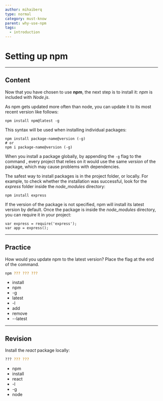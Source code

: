 ```yaml
---
author: mihaiberq
type: normal
category: must-know
parent: why-use-npm
tags:
  - introduction
---
```


# Setting up npm


---

## Content

Now that you have chosen to use **npm**, the next step is to install it: *npm* is included with *Node.js*.

As npm gets updated more often than node, you can update it to its most recent version like follows:

```plain-text
npm install npm@latest -g
```

This syntax will be used when installing individual packages:

```plain-text
npm install package-name@version (-g)
# or
npm i package-name@version (-g)
```

When you install a package globally, by appending the `-g` flag to the command , every project that relies on it would use the same *version* of the package, which may cause problems with dependencies.

The safest way to install packages is in the project folder, or locally. For example, to check whether the installation was successful, look for the *express* folder inside the *node_modules* directory:

```plain-text
npm install express
```

If the version of the package is not specified, npm will install its latest version by default. Once the package is inside the *node_modules* directory, you can require it in your project:

```plain-text
var express = require('express');
var app = express();
```


---

## Practice

How would you update npm to the latest version? Place the flag at the end of the command.

```bash
npm ??? ??? ???
```

- install
- npm
- -g
- latest
- -l
- add
- remove
- --latest


---

## Revision

Install the *react* package locally:

```bash
??? ??? ???
```

- npm
- install
- react
- -l
- -g
- node
 

